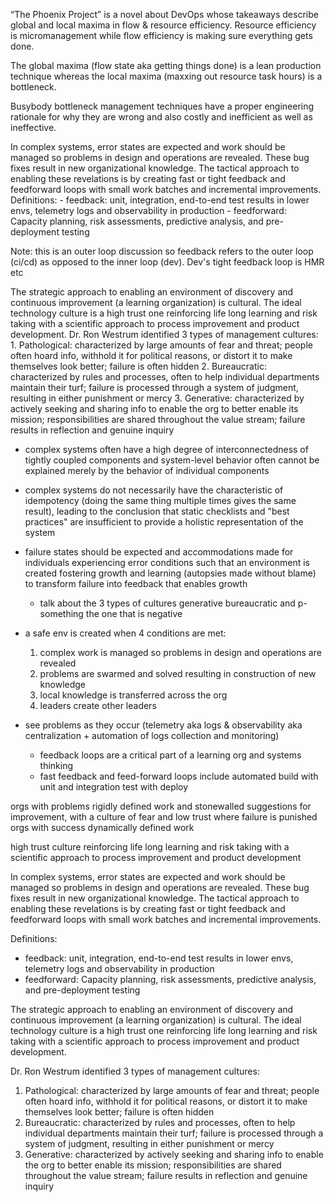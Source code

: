 “The Phoenix Project” is a novel about DevOps whose takeaways describe global and local maxima in flow & resource efficiency. Resource efficiency is micromanagement while flow efficiency is making sure everything gets done.

The global maxima (flow state aka getting things done) is a lean production technique whereas the local maxima (maxxing out resource task hours) is a bottleneck.

Busybody bottleneck management techniques have a proper engineering rationale for why they are wrong and also costly and inefficient as well as ineffective.

In complex systems, error states are expected and work should be managed so problems in design and operations are revealed. These bug fixes result in new organizational knowledge. The tactical approach to enabling these revelations is by creating fast or tight feedback and feedforward loops with small work batches and incremental improvements. Definitions: - feedback: unit, integration, end-to-end test results in lower envs, telemetry logs and observability in production - feedforward: Capacity planning, risk assessments, predictive analysis, and pre-deployment testing

Note: this is an outer loop discussion so feedback refers to the outer loop (ci/cd) as opposed to the inner loop (dev). Dev's tight feedback loop is HMR etc

The strategic approach to enabling an environment of discovery and continuous improvement (a learning organization) is cultural. The ideal technology culture is a high trust one reinforcing life long learning and risk taking with a scientific approach to process improvement and product development. Dr. Ron Westrum identified 3 types of management cultures: 1. Pathological: characterized by large amounts of fear and threat; people often hoard info, withhold it for political reasons, or distort it to make themselves look better; failure is often hidden 2. Bureaucratic: characterized by rules and processes, often to help individual departments maintain their turf; failure is processed through a system of judgment, resulting in either punishment or mercy 3. Generative: characterized by actively seeking and sharing info to enable the org to better enable its mission; responsibilities are shared throughout the value stream; failure results in reflection and genuine inquiry











- complex systems often have a high degree of interconnectedness of tightly coupled components and system-level behavior often cannot be explained merely by the behavior of individual components 
- complex systems do not necessarily have the characteristic of idempotency (doing the same thing multiple times gives the same result), leading to the conclusion that static checklists and "best practices" are insufficient to provide a holistic representation of the system
- failure states should be expected and accommodations made for individuals experiencing error conditions such that an environment is created fostering growth and learning (autopsies made without blame) to transform failure into feedback that enables growth
	- talk about the 3 types of cultures generative bureaucratic and p-something the one that is negative 

- a safe env is created when 4 conditions are met:
	1. complex work is managed so problems in design and operations are revealed
	2. problems are swarmed and solved resulting in construction of new knowledge
	3. local knowledge is transferred across the org
	4. leaders create other leaders 

- see problems as they occur (telemetry aka logs & observability aka centralization + automation of logs collection and monitoring)
	- feedback loops are a critical part of a learning org and systems thinking
	- fast feedback and feed-forward loops include automated build with unit and integration test with deploy

orgs with problems rigidly defined work and stonewalled suggestions for improvement, with a culture of fear and low trust where failure is punished
orgs with success dynamically defined work 

high trust culture reinforcing life long learning and risk taking with a scientific approach to process improvement and product development 


In complex systems, error states are expected and work should be managed so problems in design and operations are revealed. These bug fixes result in new organizational knowledge. The tactical approach to enabling these revelations is by creating fast or tight feedback and feedforward loops with small work batches and incremental improvements.

Definitions:
- feedback: unit, integration, end-to-end test results in lower envs, telemetry logs and observability in production
- feedforward: Capacity planning, risk assessments, predictive analysis, and pre-deployment testing

The strategic approach to enabling an environment of discovery and continuous improvement (a learning organization) is cultural. The ideal technology culture is a high trust one reinforcing life long learning and risk taking with a scientific approach to process improvement and product development. 

Dr. Ron Westrum identified 3 types of management cultures: 
1. Pathological: characterized by large amounts of fear and threat; people often hoard info, withhold it for political reasons, or distort it to make themselves look better; failure is often hidden
2. Bureaucratic: characterized by rules and processes, often to help individual departments maintain their turf; failure is processed through a system of judgment, resulting in either punishment or mercy
3. Generative: characterized by actively seeking and sharing info to enable the org to better enable its mission; responsibilities are shared throughout the value stream; failure results in reflection and genuine inquiry 